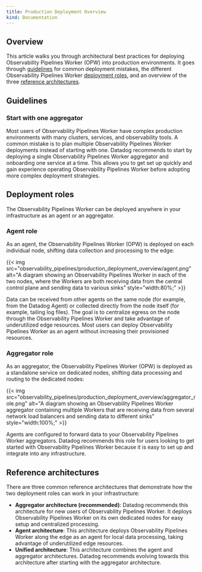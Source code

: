 ```yaml
---
title: Production Deployment Overview
kind: Documentation
---
```


## Overview

This article walks you through architectural best practices for deploying Observability Pipelines Worker (OPW) into production environments. It goes through [guidelines](#guidelines) for common deployment mistakes, the different Observability Pipelines Worker [deployment roles](#deployment-roles), and an overview of the three [reference architectures](#reference-architectures). 

## Guidelines

### Start with one aggregator

Most users of Observability Pipelines Worker have complex production environments with many clusters, services, and observability tools. A common mistake is to plan multiple Observability Pipelines Worker deployments instead of starting with one. Datadog recommends to start by deploying a single Observability Pipelines Worker aggregator and onboarding one service at a time. This allows you to get set up quickly and gain experience operating Observability Pipelines Worker before adopting more complex deployment strategies. 

 ## Deployment roles

 The Observability Pipelines Worker can be deployed anywhere in your infrastructure as an agent or an aggregator.

 ### Agent role

 As an agent, the Observability Pipelines Worker (OPW) is deployed on each individual node, shifting data collection and processing to the edge:

{{< img src="observability_pipelines/production_deployment_overview/agent.png" alt="A diagram showing an Observability Pipelines Worker in each of the two nodes, where the Workers are both receiving data from the central control plane and sending data to various sinks" style="width:80%;" >}}

Data can be received from other agents on the same node (for example, from the Datadog Agent) or collected directly from the node itself (for example, tailing log files). The goal is to centralize egress on the node through the Observability Pipelines Worker and take advantage of underutilized edge resources. Most users can deploy Observability Pipelines Worker as an agent without increasing their provisioned resources.

### Aggregator role

As an aggregator, the Observability Pipelines Worker (OPW) is deployed as a standalone service on dedicated nodes, shifting data processing and routing to the dedicated nodes:

{{< img src="observability_pipelines/production_deployment_overview/aggregator_role.png" alt="A diagram showing an Observability Pipelines Worker aggregator containing multiple Workers that are receiving data from several network load balancers and sending data to different sinks" style="width:100%;" >}}

Agents are configured to forward data to your Observability Pipelines Worker aggregators. Datadog recommends this role for users looking to get started with Observability Pipelines Worker because it is easy to set up and integrate into any infrastructure.

 ## Reference architectures

 There are three common reference architectures that demonstrate how the two deployment roles can work in your infrastructure:

 - **Aggregator architecture (recommended)**: Datadog recommends this architecture for new users of Observability Pipelines Worker. It deploys Observability Pipelines Worker on its own dedicated nodes for easy setup and centralized processing.
 - **Agent architecture**: This architecture deploys Observability Pipelines Worker along the edge as an agent for local data processing, taking advantage of underutilized edge resources.
 - **Unified architecture**: This architecture combines the agent and aggregator architectures. Datadog recommends evolving towards this architecture after starting with the aggregator architecture.
